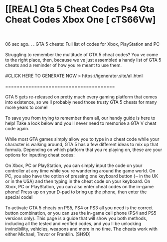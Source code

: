 # [[REAL] Gta 5 Cheat Codes Ps4 Gta Cheat Codes Xbox One [ cTS66Vw]
<br>
<br>06 sec ago. . .  GTA 5 cheats: Full list of codes for Xbox, PlayStation and PC
<br>
<br>Struggling to remember the multitude of GTA 5 cheat codes? You ve come to the right place, then, because we ve just assembled a handy list of GTA 5 cheats and a reminder of how you re meant to use them. 
<br>
<br>#CLICK HERE TO GENERATE NOW > https://igenerator.site/all.html

<br>
<br>======================================
<br>
<br>GTA 5 gets re-released on pretty much every gaming platform that comes into existence, so we ll probably need those trusty GTA 5 cheats for many more years to come!
<br>
<br>To save you from trying to remember them all, our handy guide is here to help! Take a look below and you ll never need to memorise a GTA V cheat code again. 
<br>
<br>While most GTA games simply allow you to type in a cheat code while your character is walking around, GTA 5 has a few different ideas to mix up that formula.  Depending on which platform that you re playing on, these are your options for inputting cheat codes:
<br>
<br>On Xbox, PC or PlayStation, you can simply input the code on your controller at any time while you re wandering around the game world.  On PC, you also have the option of pressing one keyboard button (¬ in the UK or in the USA) and then typing in the cheat code on your keyboard.  On Xbox, PC or PlayStation, you can also enter cheat codes on the in-game phone! Press up on your D-pad to bring up the phone, then enter the special code!
<br>
<br>To activate GTA 5 cheats on PS5, PS4 or PS3 all you need is the correct button combination, or you can use the in-game cell phone (PS4 and PS5 versions only).  This page is a guide that will show you both methods, including all the tested and verified codes, and you ll be unlocking invincibility, vehicles, weapons and more in no time.  The cheats work with either Michael, Trevor or Franklin.  [SH9D]
<br>
